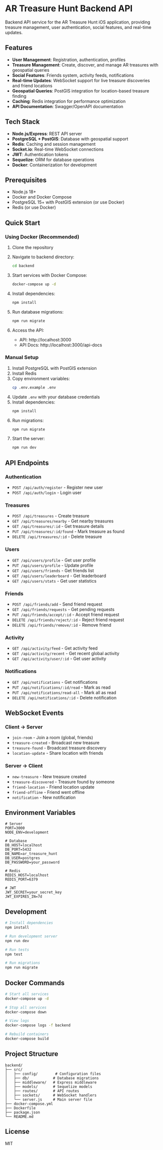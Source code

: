 # AR Treasure Hunt Backend API

Backend API service for the AR Treasure Hunt iOS application, providing treasure management, user authentication, social features, and real-time updates.

## Features

- **User Management**: Registration, authentication, profiles
- **Treasure Management**: Create, discover, and manage AR treasures with geospatial queries
- **Social Features**: Friends system, activity feeds, notifications
- **Real-time Updates**: WebSocket support for live treasure discoveries and friend locations
- **Geospatial Queries**: PostGIS integration for location-based treasure finding
- **Caching**: Redis integration for performance optimization
- **API Documentation**: Swagger/OpenAPI documentation

## Tech Stack

- **Node.js/Express**: REST API server
- **PostgreSQL + PostGIS**: Database with geospatial support
- **Redis**: Caching and session management
- **Socket.io**: Real-time WebSocket connections
- **JWT**: Authentication tokens
- **Sequelize**: ORM for database operations
- **Docker**: Containerization for development

## Prerequisites

- Node.js 18+
- Docker and Docker Compose
- PostgreSQL 15+ with PostGIS extension (or use Docker)
- Redis (or use Docker)

## Quick Start

### Using Docker (Recommended)

1. Clone the repository
2. Navigate to backend directory:
   ```bash
   cd backend
   ```

3. Start services with Docker Compose:
   ```bash
   docker-compose up -d
   ```

4. Install dependencies:
   ```bash
   npm install
   ```

5. Run database migrations:
   ```bash
   npm run migrate
   ```

6. Access the API:
   - API: http://localhost:3000
   - API Docs: http://localhost:3000/api-docs

### Manual Setup

1. Install PostgreSQL with PostGIS extension
2. Install Redis
3. Copy environment variables:
   ```bash
   cp .env.example .env
   ```
4. Update `.env` with your database credentials
5. Install dependencies:
   ```bash
   npm install
   ```
6. Run migrations:
   ```bash
   npm run migrate
   ```
7. Start the server:
   ```bash
   npm run dev
   ```

## API Endpoints

### Authentication
- `POST /api/auth/register` - Register new user
- `POST /api/auth/login` - Login user

### Treasures
- `POST /api/treasures` - Create treasure
- `GET /api/treasures/nearby` - Get nearby treasures
- `GET /api/treasures/:id` - Get treasure details
- `PUT /api/treasures/:id/found` - Mark treasure as found
- `DELETE /api/treasures/:id` - Delete treasure

### Users
- `GET /api/users/profile` - Get user profile
- `PUT /api/users/profile` - Update profile
- `GET /api/users/friends` - Get friends list
- `GET /api/users/leaderboard` - Get leaderboard
- `GET /api/users/stats` - Get user statistics

### Friends
- `POST /api/friends/add` - Send friend request
- `GET /api/friends/requests` - Get pending requests
- `PUT /api/friends/accept/:id` - Accept friend request
- `DELETE /api/friends/reject/:id` - Reject friend request
- `DELETE /api/friends/remove/:id` - Remove friend

### Activity
- `GET /api/activity/feed` - Get activity feed
- `GET /api/activity/recent` - Get recent global activity
- `GET /api/activity/user/:id` - Get user activity

### Notifications
- `GET /api/notifications` - Get notifications
- `PUT /api/notifications/:id/read` - Mark as read
- `PUT /api/notifications/read-all` - Mark all as read
- `DELETE /api/notifications/:id` - Delete notification

## WebSocket Events

### Client -> Server
- `join-room` - Join a room (global, friends)
- `treasure-created` - Broadcast new treasure
- `treasure-found` - Broadcast treasure discovery
- `location-update` - Share location with friends

### Server -> Client
- `new-treasure` - New treasure created
- `treasure-discovered` - Treasure found by someone
- `friend-location` - Friend location update
- `friend-offline` - Friend went offline
- `notification` - New notification

## Environment Variables

```env
# Server
PORT=3000
NODE_ENV=development

# Database
DB_HOST=localhost
DB_PORT=5432
DB_NAME=ar_treasure_hunt
DB_USER=postgres
DB_PASSWORD=your_password

# Redis
REDIS_HOST=localhost
REDIS_PORT=6379

# JWT
JWT_SECRET=your_secret_key
JWT_EXPIRES_IN=7d
```

## Development

```bash
# Install dependencies
npm install

# Run development server
npm run dev

# Run tests
npm test

# Run migrations
npm run migrate
```

## Docker Commands

```bash
# Start all services
docker-compose up -d

# Stop all services
docker-compose down

# View logs
docker-compose logs -f backend

# Rebuild containers
docker-compose build
```

## Project Structure

```
backend/
├── src/
│   ├── config/        # Configuration files
│   ├── db/           # Database migrations
│   ├── middleware/   # Express middleware
│   ├── models/       # Sequelize models
│   ├── routes/       # API routes
│   ├── sockets/      # WebSocket handlers
│   └── server.js     # Main server file
├── docker-compose.yml
├── Dockerfile
├── package.json
└── README.md
```

## License

MIT